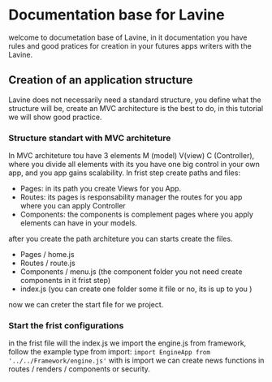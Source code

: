 # Documentation base for Lavine

welcome to documetation base of Lavine, in it documentation you have rules and good pratices for
creation in your  futures apps writers with the Lavine.

## Creation of an application structure

Lavine does not necessarily need a standard structure, you define what the structure will be, create
an MVC architecture is the best to do, in this tutorial we will show good practice.

### Structure standart with MVC architeture

In MVC architeture  tou have 3 elements  M (model) V(view) C (Controller), where you  divide all elements
with its you have one  big control in your own app, and you app gains scalability. In frist step create paths and files:

* Pages: in its path you create Views for you App.
* Routes: its pages is responsability manager the routes for you app where you can apply Controller
* Components: the components is complement pages where you apply elements can have in your  models.

after you create the path architeture you can  starts create the files.

* Pages / home.js
* Routes / route.js
* Components / menu.js (the component folder you not need create components in it frist step)
* index.js (you can create one folder some it file or no, its is up to you )

now we can creter the start  file for we project.

### Start the frist configurations

in the frist file will the index.js  we import the  engine.js  from framework, follow the example  type from
import:
``` import EngineApp from '../../Framework/engine.js' ```
with is import we can create news functions in routes / renders / components or security.
